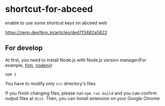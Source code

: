 # shortcut-for-abceed
enable to use some shortcut keys on abceed web

https://zenn.dev/tkm_kj/articles/ded7f3482a5822

## For develop

At first, you need to install Node.js with Node.js version manager(For example, [fnm](https://github.com/Schniz/fnm), [nodenv](https://github.com/nodenv/nodenv))

```
npm i
```

You have to modify only `src` directory's files

If you finish changing files, please run `npm run build` and you can confirm output files at `dist`. Then, you can install extension on your Google Chrome

